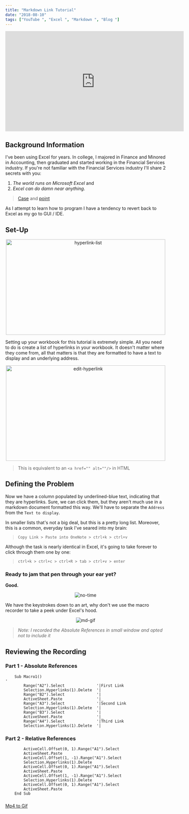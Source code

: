 ```yaml
---
title: "Markdown Link Tutorial" 
date: "2018-08-10"
tags: ["YouTube ", "Excel ", "Markdown ", "Blog "]
---
```


<center><iframe width="560" height="315" src="https://www.youtube.com/embed/FH_Ivm0MvrU" frameborder="0" allow="autoplay; encrypted-media" allowfullscreen></iframe></center>

## Background Information

I've been using Excel for years. In college, I majored in Finance and Minored in Accounting, then graduated and started working in the Financial Services industry. If you're not familiar with the Financial Services industry I'll share 2 secrets with you:  

1. _The world runs on Microsoft Excel_ and <br/>
2. _Excel can do damn near anything_.

> [Case](https://www.slideshare.net/ntweisen/20-unique-uses-of-excel-spreadsheets) and [point](https://chandoo.org/wp/unusual-excel-uses/)

As I attempt to learn how to program I have a tendency to revert back to Excel as my go to GUI / IDE.

## Set-Up

<center><img src="https://prp1277.github.io/static/hyperlink-list-379263a4d593dcab892865a798a87f70.JPG" alt="hyperlink-list" width="500" height="300"></center>

Setting up your workbook for this tutorial is extremely simple. All you need to do is create a list of hyperlinks in your workbook. It doesn't matter where they come from, all that matters is that they are formatted to have a text to display and an underlying address.

<center><img src="https://prp1277.github.io/static/display-vs-address-761415ed384c49d525fe0ba0e0e4f4b9.JPG" alt="edit-hyperlink" width="500" height="300"></center>

> This is equivalent to an `<a href="" alt=""/>` in HTML

## Defining the Problem

Now we have a column populated by underlined-blue text, indicating that they are hyperlinks. Sure, we can click them, but they aren't much use in a markdown document formatted this way. We'll have to separate the `Address` from the `Text to display`. 

In smaller lists that's not a big deal, but this is a pretty long list. Moreover, this is a common, everyday task I've seared into my brain:
> `Copy Link > Paste into OneNote > ctrl+k > ctrl+v`

Although the task is nearly identical in Excel, it's going to take forever to click through them one by one: 
> `ctrl+k > ctrl+c > ctrl+R > tab > ctrl+v > enter`

### Ready to jam that pen through your ear yet?
**Good.**

<center><img src="https://media.giphy.com/media/bWM2eWYfN3r20/giphy.gif" alt="no-time"></center>

We have the keystrokes down to an art, why don't we use the macro recorder to take a peek under Excel's hood.

<center><img src="https://prp1277.github.io/static/md-presentation-0afa8a9c5989eb8b06765d096e007773.gif" alt="md-gif"></center>

> _Note: I recorded the Absolute References in small window and opted not to include it_

## Reviewing the Recording

### Part 1 - Absolute References

```visual-basic
    Sub Macro1()
'
        Range("A2").Select              '|First Link
        Selection.Hyperlinks(1).Delete  '|
        Range("B2").Select              '|
        ActiveSheet.Paste               '|_
        Range("A3").Select              '|Second Link
        Selection.Hyperlinks(1).Delete  '|
        Range("B3").Select              '|
        ActiveSheet.Paste               '|_
        Range("A4").Select              '|Third Link
        Selection.Hyperlinks(1).Delete  '|
```

### Part 2 - Relative References

```visual-basic
        ActiveCell.Offset(0, 1).Range("A1").Select
        ActiveSheet.Paste
        ActiveCell.Offset(1, -1).Range("A1").Select
        Selection.Hyperlinks(1).Delete
        ActiveCell.Offset(0, 1).Range("A1").Select
        ActiveSheet.Paste
        ActiveCell.Offset(1, -1).Range("A1").Select
        Selection.Hyperlinks(1).Delete
        ActiveCell.Offset(0, 1).Range("A1").Select
        ActiveSheet.Paste
    End Sub

```

###

[Mp4 to Gif](https://www.onlineconverter.com/convert/11c5599d606be7ef5e3fc70d1e5ff2110e)
<!--
## Developing the Solution
In his book _Excel 2013: Power Programming with VBA_, John Walkenbach stresses the importance of using Excel's built-in macro recorder.
> 